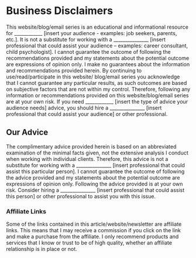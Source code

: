 # Business Disclaimers

This website/blog/email series is an educational and informational resource for ____________ [insert your audience - examples: job seekers, parents, etc.]. It is not a substitute for working with a _______________ [insert professional that could assist your audience – examples: career consultant, child psychologist]. I cannot guarantee the outcome of following the recommendations provided and my statements about the potential outcome are expressions of opinion only. I make no guarantees about the information and recommendations provided herein. By continuing to use/read/participate in this website/ blog/email series you acknowledge that I cannot guarantee any particular results, as such outcomes are based on subjective factors that are not within my control. Therefore, following any information or recommendations provided on this website/blog/email series are at your own risk. If you need ____________ [insert the type of advice your audience needs] advice, you should hire a _______________ [insert professional that could assist your audience] or other professional.

## Our Advice

The complimentary advice provided herein is based on an abbreviated examination of the minimal facts given, not the extensive analysis I conduct when working with individual clients. Therefore, this advice is not a substitute for working with a _______________ [insert professional that could assist this particular person]. I cannot guarantee the outcome of following the advice provided and my statements about the potential outcome are expressions of opinion only. Following the advice provided is at your own risk. Consider hiring a _______________ [insert professional that could assist this person] or other professional to assist you with this issue.

### Affiliate Links

Some of the links contained in this article/website/newsletter are affiliate links. This means that I may receive a commission if you click on the link and make a purchase from the affiliate. I only recommend products and services that I know or trust to be of high quality, whether an affiliate relationship is in place or not.
